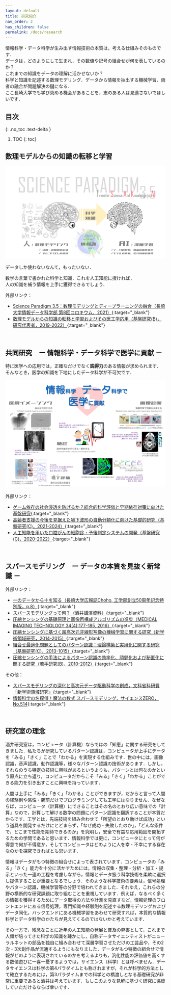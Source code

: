 ```yaml
---
layout: default
title: 研究紹介
nav_order: 2
has_children: false
permalink: /docs/research
---
```


情報科学・データ科学が生み出す情報技術の本質は，考える仕組みそのものです．<br>
データは，どのようにして生まれ，その数値や記号の組合せが何を表しているのか？<br>
これまでの知識をデータの理解に活かせないか？<br>
科学と知識を記述する数理モデリング．データから情報を抽出する機械学習．両者の融合が問題解決の鍵になる．<br>
ここ長崎大学でも学び究める機会があることを，志のある人は見逃さないでほしいです．

## 目次
{: .no_toc .text-delta }

1. TOC
{: toc}


## 数理モデルからの知識の転移と学習

![](tsakAI1080t.png)

データしか使わないなんて，もったいない．

数学の言葉で書かれた<span class="text-red-000">科</span>学と<span class="text-red-000">知</span>識．これを<span class="text-red-000">人工知能</span>に授ければ，<br>
人の知識を補う情報を上手に獲得できるでしょう．

外部リンク：
- [Science Paradigm 3.5：数理モデリングとディープラーニングの融合（長崎大学情報データ科学部 第8回コロキウム，2021）](https://youtu.be/rjoyNXX2NK8){:target="_blank"}
- [数理モデルからの知識の転移と学習およびその医工学応用（基盤研究(B)，研究代表者，2019-2022）](https://kaken.nii.ac.jp/ja/grant/KAKENHI-PROJECT-19H04177/){:target="_blank"}


<br>

## 共同研究　ー 情報科学・データ科学で医学に貢献 －

特に<span class="text-blue-100">医学</span>への応用では，正確なだけでなく**説得力**のある<span class="text-blue-100">情報</span>が求められます．<br>
そんなとき，医学の知識を下地にした<span class="text-blue-100">データ科学</span>が不可欠です．

![](jw_med1080t.png)

外部リンク：
- [ゲーム依存の社会浸透を防げるか？統合的科学評価と早期依存対策に向けた基盤研究](基盤研究(A)，2021-2024){:target="_blank"}
- [高齢者支援の今後を見据えた嚥下波形の自動分類化に向けた基礎的研究（基盤研究(C)，2021-2024）](https://kaken.nii.ac.jp/ja/grant/KAKENHI-PROJECT-21K12773/){:target="_blank"}
- [人工知能を用いた口腔がんの細胞診・予後判定システムの開発（基盤研究(C)，2020-2022）](https://kaken.nii.ac.jp/ja/grant/KAKENHI-PROJECT-20K10163/){:target="_blank"}

<br>

## スパースモデリング　ー データの本質を見抜く新常識 －

外部リンク：
- [一のデータから十を知る（長崎大学広報誌Choho, 工学部創立50周年記念特別版，p.8）](http://www.eng.nagasaki-u.ac.jp/data/choho_50th.pdf#page=8){:target="_blank"}
- [スパースモデリングって何？（酒井講演資料）](https://sites.google.com/site/tsakailab/lecture){:target="_blank"}
- [圧縮センシングの基礎原理と画像再構成アルゴリズムの進歩（MEDICAL IMAGING TECHNOLOGY 34(4):177-185, 2016）](https://doi.org/10.11409/mit.34.177){:target="_blank"}
- [圧縮センシングに基づく超高次元非線形写像の機械学習に関する研究（新学術領域研究，2014-2015）](https://kaken.nii.ac.jp/ja/grant/KAKENHI-PUBLICLY-26120526/){:target="_blank"}
- [組合せ最適化問題としてのパターン認識：理論構築と実用化に関する研究（基盤研究(C)，2013-1015）](https://kaken.nii.ac.jp/ja/grant/KAKENHI-PROJECT-25330200/){:target="_blank"}
- [圧縮センシングの手法によるパターン認識の効率化、頑健化および秘匿化に関する研究（若手研究(B)，2010-2012）](https://kaken.nii.ac.jp/ja/grant/KAKENHI-PROJECT-22700163/){:target="_blank"}

その他：
- [スパースモデリングの深化と高次元データ駆動科学の創成，文科省科研費「新学術領域研究」](http://sparse-modeling.jp/about/){:target="_blank"}
- [情報科学の名探偵！魔法の数式 スパースモデリング，サイエンスZERO，No.514](https://www.google.co.jp/search?safe=off&biw=1089&bih=935&ei=VIwBWpnuLISW8gXokKrgDA&q=%E6%83%85%E5%A0%B1%E7%A7%91%E5%AD%A6%E3%81%AE%E5%90%8D%E6%8E%A2%E5%81%B5%EF%BC%81%E9%AD%94%E6%B3%95%E3%81%AE%E6%95%B0%E5%BC%8F+%E3%82%B9%E3%83%91%E3%83%BC%E3%82%B9%E3%83%A2%E3%83%87%E3%83%AA%E3%83%B3%E3%82%B0+%E3%82%B5%E3%82%A4%E3%82%A8%E3%83%B3%E3%82%B9ZERO+No.514&oq=%E6%83%85%E5%A0%B1%E7%A7%91%E5%AD%A6%E3%81%AE%E5%90%8D%E6%8E%A2%E5%81%B5%EF%BC%81%E9%AD%94%E6%B3%95%E3%81%AE%E6%95%B0%E5%BC%8F+%E3%82%B9%E3%83%91%E3%83%BC%E3%82%B9%E3%83%A2%E3%83%87%E3%83%AA%E3%83%B3%E3%82%B0+%E3%82%B5%E3%82%A4%E3%82%A8%E3%83%B3%E3%82%B9ZERO+No.514&gs_l=psy-ab.12..35i39k1.13784.16996.0.22392.4.4.0.0.0.0.104.387.3j1.4.0....0...1.1.64.psy-ab..0.2.199....0.Yx6lF_k00Fk){:target="_blank"}


<br>

## 研究室の理念

酒井研究室は，コンピュータ（計算機）ならではの「知恵」に関する研究をしてきました．私たちが研究しているパターン認識は，コンピュータが上手にデータを「みる」「きく」ことで「わかる」を実現する仕組みです．世の中には，画像認識，音声認識，動作認識等，様々なパターン認識の技術があります．しかし，それらのうち特定の技術に興味があるというよりも，パターンとは何なのかという原点に立ち返り，コンピュータだからこそ「みる」「きく」「わかる」ことができる能力を引き出すことに興味を持っています．

人間は上手に「みる」「きく」「わかる」ことができますが，だからと言って人間の経験則や感性・腕前だけでプログラミングしても工学にはなりません．なぜならば，コンピュータ（計算機）にできることはその名のとおり広い意味での「計算」なので，計算して解ける数学の問題にパターン認識を翻訳することが本質だからです．工学とは，先端技術を組み合わせて「所望のとおり動けば成功」という道具を開発するだけにとどまらず，「なぜ成功・失敗したのか」，「どんな条件で，どこまで性能を期待できるのか」を究明し，安全で有益な応用範囲を開拓するための学問であると思います．情報科学では更に，コンピュータにとって何が得意で何が不得意か，そしてコンピュータはどのように人を幸・不幸にする存在なのかを探究できればとも思います．

情報はデータがもつ特徴の組合せによって表されています．コンピュータの「みる」「きく」能力を十分に活かすためには，情報の収集・整理・分析・加工・提示といった一連の工程を考慮しながら，情報とデータ扱う科学技術を柔軟に選択し提供することが重要となるでしょう．そのような科学技術の要素は，信号処理やパターン認識，機械学習等の分野で培われてきました．それゆえ，これらの分野の横断的な研究課題に取り組むことを重視しています．例えば，なるべく多くの情報を獲得するためにデータ取得の方法や計測を見直すなど，情報処理のフロントエンドにある信号処理，専門知識や経験則を記述する数理モデリングおよびデータ同化，バックエンドにある機械学習をあわせて研究すれば，本質的な情報科学とデータ科学のかたちが見えてくるのではないかと考えています．

その一方で，残念なことに近年の人工知能の発展と普及の弊害として，これまで人類が培ってきた科学の知識を疎かにし，自称データサイエンティストがニューラルネットの部品を独自に組み合わせて深層学習させただけの工芸品や，その2次・3次創作品が流通するようにもなりました．データがもつ特徴の組合せで情報がどのように表現されているのかを考えるよりも，汎化性能の評価値を高くする数値遊びに一喜一憂するようでは，サイエンス（科学）とは呼べません．データサイエンスは科学の第4パラダイムとも称されますが，それが科学的方法として確立するためには，第3パラダイムまでの科学との橋渡しとなる基礎研究が非常に重要であると酒井は考えています．もしこのような見解に基づく研究に協賛していただけるならば幸いです．
